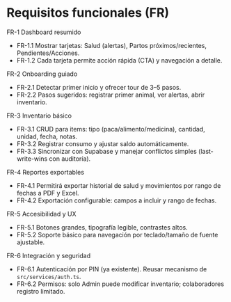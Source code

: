 # Requisitos funcionales (FR)

FR-1 Dashboard resumido
- FR-1.1 Mostrar tarjetas: Salud (alertas), Partos próximos/recientes, Pendientes/Acciones.
- FR-1.2 Cada tarjeta permite acción rápida (CTA) y navegación a detalle.

FR-2 Onboarding guiado
- FR-2.1 Detectar primer inicio y ofrecer tour de 3–5 pasos.
- FR-2.2 Pasos sugeridos: registrar primer animal, ver alertas, abrir inventario.

FR-3 Inventario básico
- FR-3.1 CRUD para items: tipo (paca/alimento/medicina), cantidad, unidad, fecha, notas.
- FR-3.2 Registrar consumo y ajustar saldo automáticamente.
- FR-3.3 Sincronizar con Supabase y manejar conflictos simples (last-write-wins con auditoría).

FR-4 Reportes exportables
- FR-4.1 Permitirá exportar historial de salud y movimientos por rango de fechas a PDF y Excel.
- FR-4.2 Exportación configurable: campos a incluir y rango de fechas.

FR-5 Accesibilidad y UX
- FR-5.1 Botones grandes, tipografía legible, contrastes altos.
- FR-5.2 Soporte básico para navegación por teclado/tamaño de fuente ajustable.

FR-6 Integración y seguridad
- FR-6.1 Autenticación por PIN (ya existente). Reusar mecanismo de `src/services/auth.ts`.
- FR-6.2 Permisos: solo Admin puede modificar inventario; colaboradores registro limitado.
